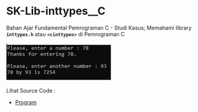 # SK-Lib-inttypes__C
Bahan Ajar Fundamental Pemrograman C - Studi Kasus; Memahami library <code><b>inttypes.h</b></code> atau <code><b>&lt;cinttypes></b></code> di Pemrograman C<br><br>
<img src="https://github.com/RizkyKhapidsyah/SK-Lib-inttypes__C/blob/master/SK-Lib-inttypes__C/Result/001.PNG"><br><br>
Lihat Source Code : <br>
- <a href="https://github.com/RizkyKhapidsyah/SK-Lib-inttypes__C/blob/master/SK-Lib-inttypes__C/Source.c">Program</a>

